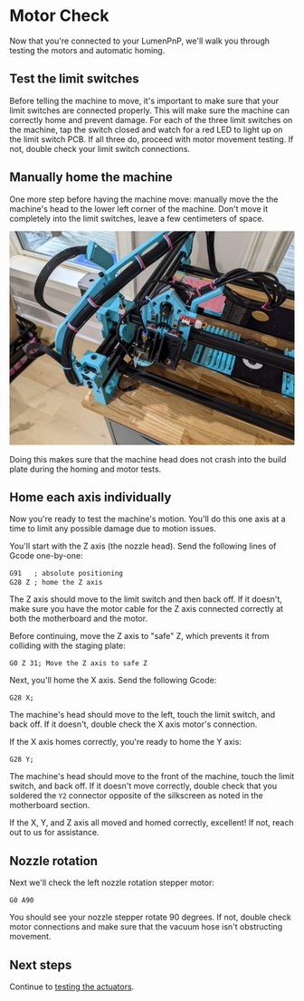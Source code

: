 # Motor Check

Now that you're connected to your LumenPnP, we'll walk you through testing the motors and automatic homing.

## Test the limit switches

Before telling the machine to move, it's important to make sure that your limit switches are connected properly. This will make sure the machine can correctly home and prevent damage. For each of the three limit switches on the machine, tap the switch closed and watch for a red LED to light up on the limit switch PCB. If all three do, proceed with motor movement testing. If not, double check your limit switch connections.

## Manually home the machine

One more step before having the machine move: manually move the the machine's head to the lower left corner of the machine. Don't move it completely into the limit switches, leave a few centimeters of space.

![](images/manual-home.jpg)

Doing this makes sure that the machine head does not crash into the build plate during the homing and motor tests.

## Home each axis individually

Now you're ready to test the machine's motion. You'll do this one axis at a time to limit any possible damage due to motion issues.

You'll start with the Z axis (the nozzle head). Send the following lines of Gcode one-by-one:

```gcode
G91   ; absolute positioning
G28 Z ; home the Z axis
```

The Z axis should move to the limit switch and then back off. If it doesn't, make sure you have the motor cable for the Z axis connected correctly at both the motherboard and the motor.

Before continuing, move the Z axis to "safe" Z, which prevents it from colliding with the staging plate:

```gcode
G0 Z 31; Move the Z axis to safe Z
```

Next, you'll home the X axis. Send the following Gcode:

```gcode
G28 X;
```

The machine's head should move to the left, touch the limit switch, and back off. If it doesn't, double check the X axis motor's connection.

If the X axis homes correctly, you're ready to home the Y axis:

```gcode
G28 Y;
```

The machine's head should move to the front of the machine, touch the limit switch, and back off. If it doesn't move correctly, double check that you soldered the `Y2` connector opposite of the silkscreen as noted in the motherboard section.

If the X, Y, and Z axis all moved and homed correctly, excellent! If not, reach out to us for assistance.

## Nozzle rotation

Next we'll check the left nozzle rotation stepper motor:

```gcode
G0 A90
```

You should see your nozzle stepper rotate 90 degrees. If not, double check motor connections and make sure that the vacuum hose isn't obstructing movement.

## Next steps

Continue to [testing the actuators](../actuator-check/index.md).
